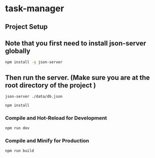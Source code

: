 # task-manager

## Project Setup


## Note that you first need to install  json-server globally

```sh
npm install -g json-server

```

## Then run the server. (Make sure you are at the root directory of the project )

```sh
json-server ./data/db.json

```

```sh
npm install
```

### Compile and Hot-Reload for Development

```sh
npm run dev
```

### Compile and Minify for Production

```sh
npm run build
```


